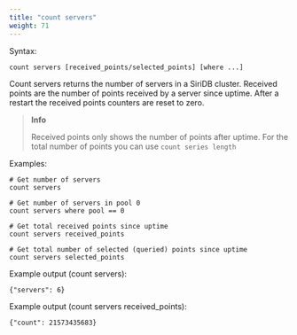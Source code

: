 ```yaml
---
title: "count servers"
weight: 71
---
```


Syntax:

    count servers [received_points/selected_points] [where ...]

Count servers returns the number of servers in a SiriDB cluster.
Received points are the number of points received by a server since uptime.
After a restart the received points counters are reset to zero.

>**Info**
>
>Received points only shows the number of points after uptime. For the total
>number of points you can use `count series length`

Examples:

    # Get number of servers
    count servers

    # Get number of servers in pool 0
    count servers where pool == 0

    # Get total received points since uptime
    count servers received_points

    # Get total number of selected (queried) points since uptime
    count servers selected_points

Example output (count servers):

    {"servers": 6}

Example output (count servers received_points):

    {"count": 21573435683}
